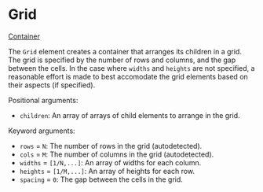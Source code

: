 # Grid

<span class="inherit">[Container](#Container)</span>

The `Grid` element creates a container that arranges its children in a grid. The grid is specified by the number of rows and columns, and the gap between the cells. In the case where `widths` and `heights` are not specified, a reasonable effort is made to best accomodate the grid elements based on their aspects (if specified).

Positional arguments:
- `children`: An array of arrays of child elements to arrange in the grid.

Keyword arguments:
- `rows` = `N`: The number of rows in the grid (autodetected).
- `cols` = `M`: The number of columns in the grid (autodetected).
- `widths` = `[1/N,...]`: An array of widths for each column.
- `heights` = `[1/M,...]`: An array of heights for each row.
- `spacing` = `0`: The gap between the cells in the grid.
